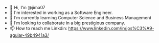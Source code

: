 - 👋 Hi, I’m @jima07
- 👀 I'm interested in working as a Software Engineer.
- 🌱 I’m currently learning Computer Science and Business Management
- 💞️ I’m looking to collaborate in a big prestigious company.
- 📫 How to reach me Linkdin: https://www.linkedin.com/in/jos%C3%A9-aguiar-49b4941a3/
                               

<!---
jima07/jima07 is a ✨ special ✨ repository because its `README.md` (this file) appears on your GitHub profile.
You can click the Preview link to take a look at your changes.
--->
